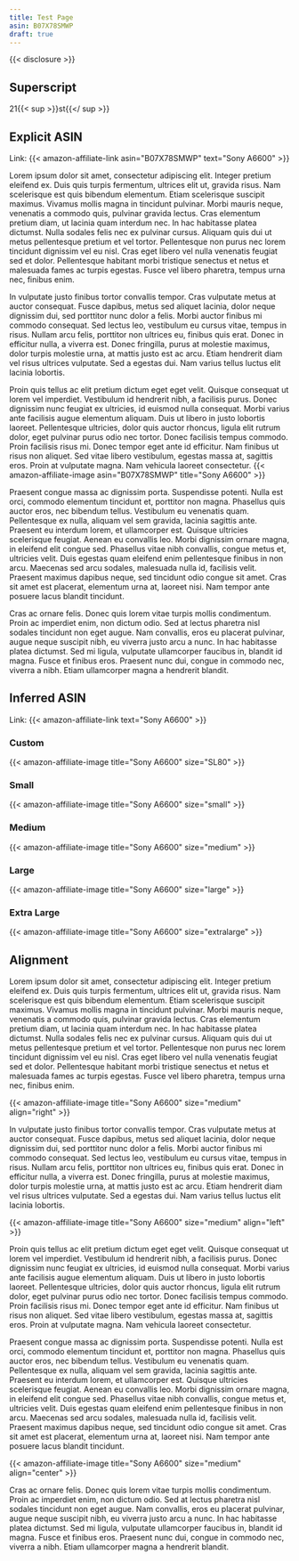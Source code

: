 ```yaml
---
title: Test Page
asin: B07X78SMWP
draft: true
---
```


{{< disclosure >}}

## Superscript

21{{< sup >}}st{{</ sup >}}

## Explicit ASIN

Link: {{< amazon-affiliate-link asin="B07X78SMWP" text="Sony A6600" >}}

Lorem ipsum dolor sit amet, consectetur adipiscing elit. Integer pretium eleifend ex. Duis quis turpis fermentum, ultrices elit ut, gravida risus. Nam scelerisque est quis bibendum elementum. Etiam scelerisque suscipit maximus. Vivamus mollis magna in tincidunt pulvinar. Morbi mauris neque, venenatis a commodo quis, pulvinar gravida lectus. Cras elementum pretium diam, ut lacinia quam interdum nec. In hac habitasse platea dictumst. Nulla sodales felis nec ex pulvinar cursus. Aliquam quis dui ut metus pellentesque pretium et vel tortor. Pellentesque non purus nec lorem tincidunt dignissim vel eu nisl. Cras eget libero vel nulla venenatis feugiat sed et dolor. Pellentesque habitant morbi tristique senectus et netus et malesuada fames ac turpis egestas. Fusce vel libero pharetra, tempus urna nec, finibus enim.

In vulputate justo finibus tortor convallis tempor. Cras vulputate metus at auctor consequat. Fusce dapibus, metus sed aliquet lacinia, dolor neque dignissim dui, sed porttitor nunc dolor a felis. Morbi auctor finibus mi commodo consequat. Sed lectus leo, vestibulum eu cursus vitae, tempus in risus. Nullam arcu felis, porttitor non ultrices eu, finibus quis erat. Donec in efficitur nulla, a viverra est. Donec fringilla, purus at molestie maximus, dolor turpis molestie urna, at mattis justo est ac arcu. Etiam hendrerit diam vel risus ultrices vulputate. Sed a egestas dui. Nam varius tellus luctus elit lacinia lobortis.

Proin quis tellus ac elit pretium dictum eget eget velit. Quisque consequat ut lorem vel imperdiet. Vestibulum id hendrerit nibh, a facilisis purus. Donec dignissim nunc feugiat ex ultricies, id euismod nulla consequat. Morbi varius ante facilisis augue elementum aliquam. Duis ut libero in justo lobortis laoreet. Pellentesque ultricies, dolor quis auctor rhoncus, ligula elit rutrum dolor, eget pulvinar purus odio nec tortor. Donec facilisis tempus commodo. Proin facilisis risus mi. Donec tempor eget ante id efficitur. Nam finibus ut risus non aliquet. Sed vitae libero vestibulum, egestas massa at, sagittis eros. Proin at vulputate magna. Nam vehicula laoreet consectetur. {{< amazon-affiliate-image asin="B07X78SMWP" title="Sony A6600" >}}

Praesent congue massa ac dignissim porta. Suspendisse potenti. Nulla est orci, commodo elementum tincidunt et, porttitor non magna. Phasellus quis auctor eros, nec bibendum tellus. Vestibulum eu venenatis quam. Pellentesque ex nulla, aliquam vel sem gravida, lacinia sagittis ante. Praesent eu interdum lorem, et ullamcorper est. Quisque ultricies scelerisque feugiat. Aenean eu convallis leo. Morbi dignissim ornare magna, in eleifend elit congue sed. Phasellus vitae nibh convallis, congue metus et, ultricies velit. Duis egestas quam eleifend enim pellentesque finibus in non arcu. Maecenas sed arcu sodales, malesuada nulla id, facilisis velit. Praesent maximus dapibus neque, sed tincidunt odio congue sit amet. Cras sit amet est placerat, elementum urna at, laoreet nisi. Nam tempor ante posuere lacus blandit tincidunt.

Cras ac ornare felis. Donec quis lorem vitae turpis mollis condimentum. Proin ac imperdiet enim, non dictum odio. Sed at lectus pharetra nisl sodales tincidunt non eget augue. Nam convallis, eros eu placerat pulvinar, augue neque suscipit nibh, eu viverra justo arcu a nunc. In hac habitasse platea dictumst. Sed mi ligula, vulputate ullamcorper faucibus in, blandit id magna. Fusce et finibus eros. Praesent nunc dui, congue in commodo nec, viverra a nibh. Etiam ullamcorper magna a hendrerit blandit.

## Inferred ASIN

Link: {{< amazon-affiliate-link text="Sony A6600" >}}

### Custom

{{< amazon-affiliate-image title="Sony A6600" size="SL80" >}}

### Small

{{< amazon-affiliate-image title="Sony A6600" size="small" >}}

### Medium

{{< amazon-affiliate-image title="Sony A6600" size="medium" >}}

### Large

{{< amazon-affiliate-image title="Sony A6600" size="large" >}}

### Extra Large

{{< amazon-affiliate-image title="Sony A6600" size="extralarge" >}}

## Alignment

Lorem ipsum dolor sit amet, consectetur adipiscing elit. Integer pretium eleifend ex. Duis quis turpis fermentum, ultrices elit ut, gravida risus. Nam scelerisque est quis bibendum elementum. Etiam scelerisque suscipit maximus. Vivamus mollis magna in tincidunt pulvinar. Morbi mauris neque, venenatis a commodo quis, pulvinar gravida lectus. Cras elementum pretium diam, ut lacinia quam interdum nec. In hac habitasse platea dictumst. Nulla sodales felis nec ex pulvinar cursus. Aliquam quis dui ut metus pellentesque pretium et vel tortor. Pellentesque non purus nec lorem tincidunt dignissim vel eu nisl. Cras eget libero vel nulla venenatis feugiat sed et dolor. Pellentesque habitant morbi tristique senectus et netus et malesuada fames ac turpis egestas. Fusce vel libero pharetra, tempus urna nec, finibus enim.

{{< amazon-affiliate-image title="Sony A6600" size="medium" align="right" >}}

In vulputate justo finibus tortor convallis tempor. Cras vulputate metus at auctor consequat. Fusce dapibus, metus sed aliquet lacinia, dolor neque dignissim dui, sed porttitor nunc dolor a felis. Morbi auctor finibus mi commodo consequat. Sed lectus leo, vestibulum eu cursus vitae, tempus in risus. Nullam arcu felis, porttitor non ultrices eu, finibus quis erat. Donec in efficitur nulla, a viverra est. Donec fringilla, purus at molestie maximus, dolor turpis molestie urna, at mattis justo est ac arcu. Etiam hendrerit diam vel risus ultrices vulputate. Sed a egestas dui. Nam varius tellus luctus elit lacinia lobortis.

{{< amazon-affiliate-image title="Sony A6600" size="medium" align="left" >}}

Proin quis tellus ac elit pretium dictum eget eget velit. Quisque consequat ut lorem vel imperdiet. Vestibulum id hendrerit nibh, a facilisis purus. Donec dignissim nunc feugiat ex ultricies, id euismod nulla consequat. Morbi varius ante facilisis augue elementum aliquam. Duis ut libero in justo lobortis laoreet. Pellentesque ultricies, dolor quis auctor rhoncus, ligula elit rutrum dolor, eget pulvinar purus odio nec tortor. Donec facilisis tempus commodo. Proin facilisis risus mi. Donec tempor eget ante id efficitur. Nam finibus ut risus non aliquet. Sed vitae libero vestibulum, egestas massa at, sagittis eros. Proin at vulputate magna. Nam vehicula laoreet consectetur. 

Praesent congue massa ac dignissim porta. Suspendisse potenti. Nulla est orci, commodo elementum tincidunt et, porttitor non magna. Phasellus quis auctor eros, nec bibendum tellus. Vestibulum eu venenatis quam. Pellentesque ex nulla, aliquam vel sem gravida, lacinia sagittis ante. Praesent eu interdum lorem, et ullamcorper est. Quisque ultricies scelerisque feugiat. Aenean eu convallis leo. Morbi dignissim ornare magna, in eleifend elit congue sed. Phasellus vitae nibh convallis, congue metus et, ultricies velit. Duis egestas quam eleifend enim pellentesque finibus in non arcu. Maecenas sed arcu sodales, malesuada nulla id, facilisis velit. Praesent maximus dapibus neque, sed tincidunt odio congue sit amet. Cras sit amet est placerat, elementum urna at, laoreet nisi. Nam tempor ante posuere lacus blandit tincidunt.

{{< amazon-affiliate-image title="Sony A6600" size="medium" align="center" >}}

Cras ac ornare felis. Donec quis lorem vitae turpis mollis condimentum. Proin ac imperdiet enim, non dictum odio. Sed at lectus pharetra nisl sodales tincidunt non eget augue. Nam convallis, eros eu placerat pulvinar, augue neque suscipit nibh, eu viverra justo arcu a nunc. In hac habitasse platea dictumst. Sed mi ligula, vulputate ullamcorper faucibus in, blandit id magna. Fusce et finibus eros. Praesent nunc dui, congue in commodo nec, viverra a nibh. Etiam ullamcorper magna a hendrerit blandit.